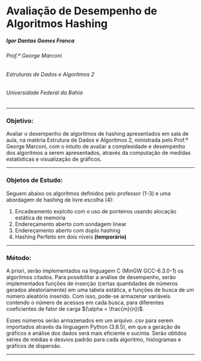 # Avaliação de Desempenho de Algoritmos Hashing
##### Igor Dantas Gomes Franca
###### Prof.º George Marconi
###### Estruturas de Dados e Algoritmos 2
###### Universidade Federal da Bahia
---

### Objetivo:
Avaliar o desempenho de algoritmos de hashing apresentados em sala de aula, na matéria Estrutura de Dados e Algoritmos 2, ministrada pelo Prof.º George Marconi, com o intuito de avaliar a complexidade e desempenho dos algoritmos a serem apresentados, através da computação de medidas estatísticas e visualização de gráficos.

---

### Objetos de Estudo:
Seguem abaixo os algoritmos definidos pelo professor (1-3) e uma abordagem de hashing de livre escolha (4):
1. Encadeamento explcito com o uso de ponteiros usando alocação estática de memória
2. Endereçamento aberto com sondagem linear
3. Endereçamento aberto com duplo hashing
4. Hashing Perfeito em dois níveis **(temporário)**

---

### Método:
A priori, serão implementados na linguagem C (MinGW GCC-6.3.0-1) os algoritmos citados. Para possibilitar a análise de desempenho, serão implementados funções de inserção (certas quantidades de números gerados aleatoriamente) em uma tabela estática, e funções de busca de um número aleatório inserido. Com isso, pode-se armazenar variáveis contendo o número de acessos em cada busca, para diferentes coeficientes de fator de carga $(\alpha = \frac{m}{n})$.

Esses números serão armazenados em um arquivo .csv para serem importados através da linguagem Python (3.8.5), em que a geração de gráficos e análise dos dados será mais eficiente e sucinta. Serão obtidos séries de médias e desvios padrão para cada algoritmo, histogramas e gráficos de dispersão.

---